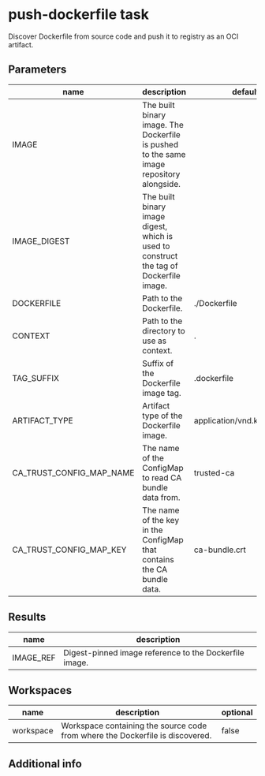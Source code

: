 # push-dockerfile task

Discover Dockerfile from source code and push it to registry as an OCI artifact.

## Parameters
|name|description|default value|required|
|---|---|---|---|
|IMAGE|The built binary image. The Dockerfile is pushed to the same image repository alongside.||true|
|IMAGE_DIGEST|The built binary image digest, which is used to construct the tag of Dockerfile image.||true|
|DOCKERFILE|Path to the Dockerfile.|./Dockerfile|false|
|CONTEXT|Path to the directory to use as context.|.|false|
|TAG_SUFFIX|Suffix of the Dockerfile image tag.|.dockerfile|false|
|ARTIFACT_TYPE|Artifact type of the Dockerfile image.|application/vnd.konflux.dockerfile|false|
|CA_TRUST_CONFIG_MAP_NAME|The name of the ConfigMap to read CA bundle data from.|trusted-ca|false|
|CA_TRUST_CONFIG_MAP_KEY|The name of the key in the ConfigMap that contains the CA bundle data.|ca-bundle.crt|false|

## Results
|name|description|
|---|---|
|IMAGE_REF|Digest-pinned image reference to the Dockerfile image.|

## Workspaces
|name|description|optional|
|---|---|---|
|workspace|Workspace containing the source code from where the Dockerfile is discovered.|false|

## Additional info
